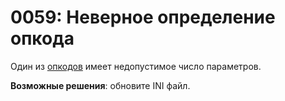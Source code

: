 # 0059: Неверное определение опкода

Один из [опкодов](../../edit-modes/opcodes-list-scm.ini.md) имеет недопустимое число параметров.

**Возможные решения**: обновите INI файл.

